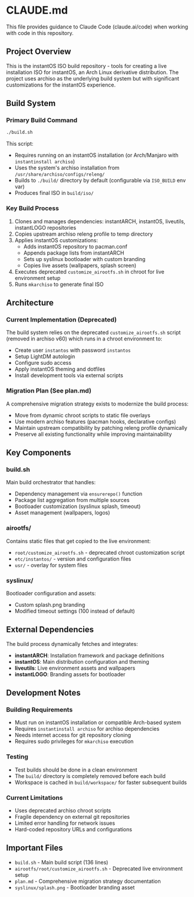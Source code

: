 # CLAUDE.md

This file provides guidance to Claude Code (claude.ai/code) when working with code in this repository.

## Project Overview

This is the instantOS ISO build repository - tools for creating a live installation ISO for instantOS, an Arch Linux derivative distribution. The project uses archiso as the underlying build system but with significant customizations for the instantOS experience.

## Build System

### Primary Build Command
```bash
./build.sh
```

This script:
- Requires running on an instantOS installation (or Arch/Manjaro with `instantinstall archiso`)
- Uses the system's archiso installation from `/usr/share/archiso/configs/releng/`
- Builds to `./build/` directory by default (configurable via `ISO_BUILD` env var)
- Produces final ISO in `build/iso/`

### Key Build Process
1. Clones and manages dependencies: instantARCH, instantOS, liveutils, instantLOGO repositories
2. Copies upstream archiso releng profile to temp directory
3. Applies instantOS customizations:
   - Adds instantOS repository to pacman.conf
   - Appends package lists from instantARCH
   - Sets up syslinux bootloader with custom branding
   - Copies live assets (wallpapers, splash screen)
4. Executes deprecated `customize_airootfs.sh` in chroot for live environment setup
5. Runs `mkarchiso` to generate final ISO

## Architecture

### Current Implementation (Deprecated)
The build system relies on the deprecated `customize_airootfs.sh` script (removed in archiso v60) which runs in a chroot environment to:
- Create user `instantos` with password `instantos`
- Setup LightDM autologin
- Configure sudo access
- Apply instantOS theming and dotfiles
- Install development tools via external scripts

### Migration Plan (See plan.md)
A comprehensive migration strategy exists to modernize the build process:
- Move from dynamic chroot scripts to static file overlays
- Use modern archiso features (pacman hooks, declarative configs)
- Maintain upstream compatibility by patching releng profile dynamically
- Preserve all existing functionality while improving maintainability

## Key Components

### build.sh
Main build orchestrator that handles:
- Dependency management via `ensurerepo()` function
- Package list aggregation from multiple sources
- Bootloader customization (syslinux splash, timeout)
- Asset management (wallpapers, logos)

### airootfs/
Contains static files that get copied to the live environment:
- `root/customize_airootfs.sh` - deprecated chroot customization script
- `etc/instantos/` - version and configuration files
- `usr/` - overlay for system files

### syslinux/
Bootloader configuration and assets:
- Custom splash.png branding
- Modified timeout settings (100 instead of default)

## External Dependencies

The build process dynamically fetches and integrates:
- **instantARCH**: Installation framework and package definitions
- **instantOS**: Main distribution configuration and theming
- **liveutils**: Live environment assets and wallpapers
- **instantLOGO**: Branding assets for bootloader

## Development Notes

### Building Requirements
- Must run on instantOS installation or compatible Arch-based system
- Requires `instantinstall archiso` for archiso dependencies
- Needs internet access for git repository cloning
- Requires sudo privileges for `mkarchiso` execution

### Testing
- Test builds should be done in a clean environment
- The `build/` directory is completely removed before each build
- Workspace is cached in `build/workspace/` for faster subsequent builds

### Current Limitations
- Uses deprecated archiso chroot scripts
- Fragile dependency on external git repositories
- Limited error handling for network issues
- Hard-coded repository URLs and configurations

## Important Files

- `build.sh` - Main build script (136 lines)
- `airootfs/root/customize_airootfs.sh` - Deprecated live environment setup
- `plan.md` - Comprehensive migration strategy documentation
- `syslinux/splash.png` - Bootloader branding asset